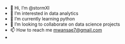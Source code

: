 - 👋 Hi, I’m @stormXI
- 👀 I’m interested in data analytics
- 🌱 I’m currently learning python
- 💞️ I’m looking to collaborate on data science projects
- 📫 How to reach me mwansae7@gmail.com
- 
<!---
stormXI/stormXI is a ✨ special ✨ repository because its `README.md` (this file) appears on your GitHub profile.
You can click the Preview link to take a look at your changes.
--->
